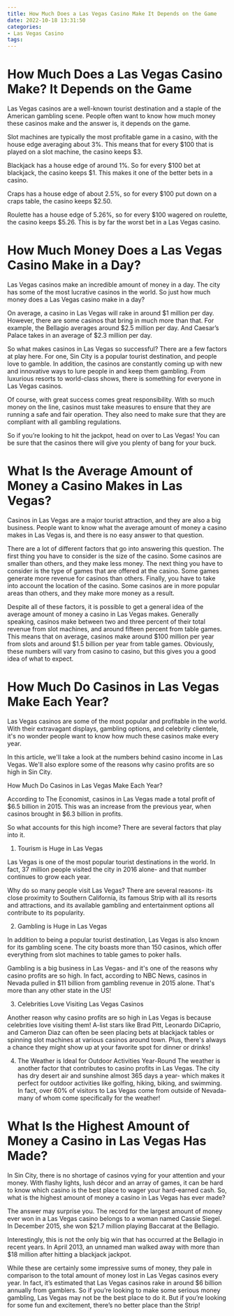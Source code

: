 ```yaml
---
title: How Much Does a Las Vegas Casino Make It Depends on the Game
date: 2022-10-18 13:31:50
categories:
- Las Vegas Casino
tags:
---
```



#  How Much Does a Las Vegas Casino Make? It Depends on the Game

Las Vegas casinos are a well-known tourist destination and a staple of the American gambling scene. People often want to know how much money these casinos make and the answer is, it depends on the game.

Slot machines are typically the most profitable game in a casino, with the house edge averaging about 3%. This means that for every $100 that is played on a slot machine, the casino keeps $3.

Blackjack has a house edge of around 1%. So for every $100 bet at blackjack, the casino keeps $1. This makes it one of the better bets in a casino.

 Craps has a house edge of about 2.5%, so for every $100 put down on a craps table, the casino keeps $2.50.

Roulette has a house edge of 5.26%, so for every $100 wagered on roulette, the casino keeps $5.26. This is by far the worst bet in a Las Vegas casino.

#  How Much Money Does a Las Vegas Casino Make in a Day?

Las Vegas casinos make an incredible amount of money in a day. The city has some of the most lucrative casinos in the world. So just how much money does a Las Vegas casino make in a day?

On average, a casino in Las Vegas will rake in around $1 million per day. However, there are some casinos that bring in much more than that. For example, the Bellagio averages around $2.5 million per day. And Caesar’s Palace takes in an average of $2.3 million per day.

So what makes casinos in Las Vegas so successful? There are a few factors at play here. For one, Sin City is a popular tourist destination, and people love to gamble. In addition, the casinos are constantly coming up with new and innovative ways to lure people in and keep them gambling. From luxurious resorts to world-class shows, there is something for everyone in Las Vegas casinos.

Of course, with great success comes great responsibility. With so much money on the line, casinos must take measures to ensure that they are running a safe and fair operation. They also need to make sure that they are compliant with all gambling regulations.

So if you’re looking to hit the jackpot, head on over to Las Vegas! You can be sure that the casinos there will give you plenty of bang for your buck.

#  What Is the Average Amount of Money a Casino Makes in Las Vegas?

Casinos in Las Vegas are a major tourist attraction, and they are also a big business. People want to know what the average amount of money a casino makes in Las Vegas is, and there is no easy answer to that question.

There are a lot of different factors that go into answering this question. The first thing you have to consider is the size of the casino. Some casinos are smaller than others, and they make less money. The next thing you have to consider is the type of games that are offered at the casino. Some games generate more revenue for casinos than others. Finally, you have to take into account the location of the casino. Some casinos are in more popular areas than others, and they make more money as a result.

Despite all of these factors, it is possible to get a general idea of the average amount of money a casino in Las Vegas makes. Generally speaking, casinos make between two and three percent of their total revenue from slot machines, and around fifteen percent from table games. This means that on average, casinos make around $100 million per year from slots and around $1.5 billion per year from table games. Obviously, these numbers will vary from casino to casino, but this gives you a good idea of what to expect.

#  How Much Do Casinos in Las Vegas Make Each Year?

Las Vegas casinos are some of the most popular and profitable in the world. With their extravagant displays, gambling options, and celebrity clientele, it's no wonder people want to know how much these casinos make every year.

In this article, we'll take a look at the numbers behind casino income in Las Vegas. We'll also explore some of the reasons why casino profits are so high in Sin City.

How Much Do Casinos in Las Vegas Make Each Year?

According to The Economist, casinos in Las Vegas made a total profit of $6.5 billion in 2015. This was an increase from the previous year, when casinos brought in $6.3 billion in profits.

So what accounts for this high income? There are several factors that play into it.

1) Tourism is Huge in Las Vegas

Las Vegas is one of the most popular tourist destinations in the world. In fact, 37 million people visited the city in 2016 alone- and that number continues to grow each year.

Why do so many people visit Las Vegas? There are several reasons- its close proximity to Southern California, its famous Strip with all its resorts and attractions, and its available gambling and entertainment options all contribute to its popularity.

2) Gambling is Huge in Las Vegas

In addition to being a popular tourist destination, Las Vegas is also known for its gambling scene. The city boasts more than 150 casinos, which offer everything from slot machines to table games to poker halls.

Gambling is a big business in Las Vegas- and it's one of the reasons why casino profits are so high. In fact, according to NBC News, casinos in Nevada pulled in $11 billion from gambling revenue in 2015 alone. That's more than any other state in the US!

3) Celebrities Love Visiting Las Vegas Casinos

Another reason why casino profits are so high in Las Vegas is because celebrities love visiting them! A-list stars like Brad Pitt, Leonardo DiCaprio, and Cameron Diaz can often be seen placing bets at blackjack tables or spinning slot machines at various casinos around town. Plus, there's always a chance they might show up at your favorite spot for dinner or drinks!


4) The Weather is Ideal for Outdoor Activities Year-Round
The weather is another factor that contributes to casino profits in Las Vegas. The city has dry desert air and sunshine almost 365 days a year- which makes it perfect for outdoor activities like golfing, hiking, biking, and swimming. In fact, over 60% of visitors to Las Vegas come from outside of Nevada- many of whom come specifically for the weather!

#   What Is the Highest Amount of Money a Casino in Las Vegas Has Made?

In Sin City, there is no shortage of casinos vying for your attention and your money. With flashy lights, lush décor and an array of games, it can be hard to know which casino is the best place to wager your hard-earned cash. So, what is the highest amount of money a casino in Las Vegas has ever made?

The answer may surprise you. The record for the largest amount of money ever won in a Las Vegas casino belongs to a woman named Cassie Siegel. In December 2015, she won $21.7 million playing Baccarat at the Bellagio. 

Interestingly, this is not the only big win that has occurred at the Bellagio in recent years. In April 2013, an unnamed man walked away with more than $18 million after hitting a blackjack jackpot. 

While these are certainly some impressive sums of money, they pale in comparison to the total amount of money lost in Las Vegas casinos every year. In fact, it’s estimated that Las Vegas casinos rake in around $6 billion annually from gamblers. So if you’re looking to make some serious money gambling, Las Vegas may not be the best place to do it. But if you’re looking for some fun and excitement, there’s no better place than the Strip!